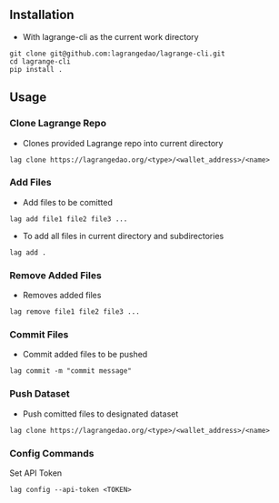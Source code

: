 ## Installation

- With lagrange-cli as the current work directory

 ```
 git clone git@github.com:lagrangedao/lagrange-cli.git
 cd lagrange-cli
 pip install .
 ```

## Usage

### Clone Lagrange Repo
- Clones provided Lagrange repo into current directory
```
lag clone https://lagrangedao.org/<type>/<wallet_address>/<name>
```
### Add Files
- Add files to be comitted
```
lag add file1 file2 file3 ...
```
- To add all files in current directory and subdirectories
```
lag add .
```

### Remove Added Files
- Removes added files
```
lag remove file1 file2 file3 ...
```

### Commit Files
- Commit added files to be pushed
```
lag commit -m "commit message"
```
### Push Dataset
- Push comitted files to designated dataset
```
lag clone https://lagrangedao.org/<type>/<wallet_address>/<name>
```

### Config Commands
Set API Token
```
lag config --api-token <TOKEN>
```

